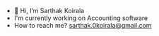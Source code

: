 - 👋 Hi, I’m Sarthak Koirala
- I'm currently working on Accounting software
- How to reach me? sarthak.0koirala@gmail.com




